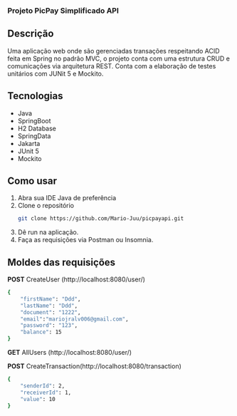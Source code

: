 ###  Projeto PicPay Simplificado API
## Descrição
Uma aplicação web onde são gerenciadas transações respeitando ACID feita em Spring no padrão MVC, o projeto conta com uma estrutura CRUD e comunicações via arquitetura REST. Conta com a elaboração de testes unitários com JUNit 5 e Mockito.

## Tecnologias
- Java
- SpringBoot
- H2 Database
- SpringData
- Jakarta
- JUnit 5
- Mockito

## Como usar
1. Abra sua IDE Java de preferência
2. Clone o repositório
   ```sh
   git clone https://github.com/Mario-Juu/picpayapi.git
   ```
3. Dê run na aplicação.
4. Faça as requisições via Postman ou Insomnia.

## Moldes das requisições
**POST** CreateUser (http://localhost:8080/user/)
```sh
{
	"firstName": "Ddd",
	"lastName": "Ddd",
	"document": "1222",
	"email":"mariojralv006@gmail.com",
	"password": "123",
	"balance": 15
}
```
**GET** AllUsers (http://localhost:8080/user/)

**POST** CreateTransaction(http://localhost:8080/transaction)
```sh
{
	"senderId": 2,
	"receiverId": 1,
	"value": 10
}
```


 
